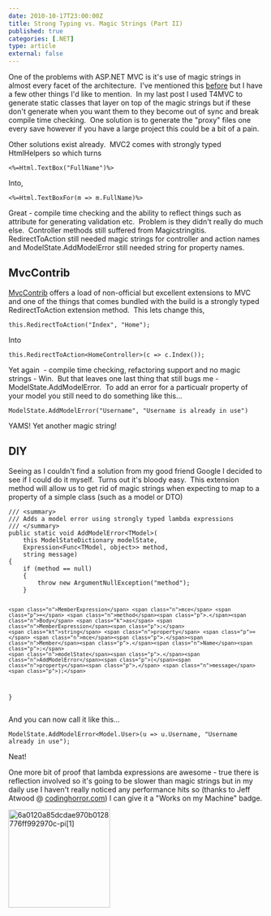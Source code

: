```yaml
---
date: 2010-10-17T23:00:00Z
title: Strong Typing vs. Magic Strings (Part II)
published: true
categories: [.NET]
type: article
external: false
---
```

<p>One of the problems with ASP.NET MVC is it's use of magic strings in almost every facet of the architecture.  I've mentioned this <a href="http://blogs.kainos.com/jameshu/2010/03/19/avoiding-magic-strings-in-mvc2/">before</a> but I have a few other things I'd like to mention.  In my last post I used T4MVC to generate static classes that layer on top of the magic strings but if these don't generate when you want them to they become out of sync and break compile time checking.  One solution is to generate the "proxy" files one every save however if you have a large project this could be a bit of a pain.</p><p>Other solutions exist already.  MVC2 comes with strongly typed HtmlHelpers so which turns</p><p></p><div class="highlight"><pre><code><span class="err">&lt;</span>%=Html.TextBox("FullName")%&gt;
</code></pre></div>
<p>Into,</p><p></p><div class="highlight"><pre><code><span class="err">&lt;</span>%=Html.TextBoxFor(m =&gt; m.FullName)%&gt;
</code></pre></div>
<p>Great - compile time checking and the ability to reflect things such as attribute for generating validation etc.  Problem is they didn't really do much else.  Controller methods still suffered from Magicstringitis.  RedirectToAction still needed magic strings for controller and action names and ModelState.AddModelError still needed string for property names.</p><h2>MvcContrib</h2><p><a href="http://mvccontrib.codeplex.com/Wikipage">MvcContrib</a> offers a load of non-official but excellent extensions to MVC and one of the things that comes bundled with the build is a strongly typed RedirectToAction extension method.  This lets change this,</p><p></p><div class="highlight"><pre><code><span class="k">this</span><span class="p">.</span><span class="n">RedirectToAction</span><span class="p">(</span><span class="s">"Index"</span><span class="p">,</span> <span class="s">"Home"</span><span class="p">);</span>
</code></pre></div>
<p>Into</p><p><div class="highlight"><pre><code><span class="k">this</span><span class="p">.</span><span class="n">RedirectToAction</span><span class="p">&lt;</span><span class="n">HomeController</span><span class="p">&gt;(</span><span class="n">c</span> <span class="p">=&gt;</span> <span class="n">c</span><span class="p">.</span><span class="n">Index</span><span class="p">());</span>
</code></pre></div>
</p><p>Yet again  - compile time checking, refactoring support and no magic strings - Win.  But that leaves one last thing that still bugs me - ModelState.AddModelError.  To add an error for a particualr property of your model you still need to do something like this...</p><p></p><div class="highlight"><pre><code><span class="n">ModelState</span><span class="p">.</span><span class="n">AddModelError</span><span class="p">(</span><span class="s">"Username"</span><span class="p">,</span> <span class="s">"Username is already in use"</span><span class="p">)</span>
</code></pre></div>
<p>YAMS! Yet another magic string!</p><h2>DIY</h2><p>Seeing as I couldn't find a solution from my good friend Google I decided to see if I could do it myself.  Turns out it's bloody easy.  This extension method will allow us to get rid of magic strings when expecting to map to a property of a simple class (such as a model or DTO)</p><p></p><div class="highlight"><pre><code><span class="c1">/// &lt;summary&gt;</span>
<span class="c1">/// Adds a model error using strongly typed lambda expressions</span>
<span class="c1">/// &lt;/summary&gt;</span>
<span class="k">public</span> <span class="k">static</span> <span class="k">void</span> <span class="n">AddModelError</span><span class="p">&lt;</span><span class="n">TModel</span><span class="p">&gt;(</span>
    <span class="k">this</span> <span class="n">ModelStateDictionary</span> <span class="n">modelState</span><span class="p">,</span> 
    <span class="n">Expression</span><span class="p">&lt;</span><span class="n">Func</span><span class="p">&lt;</span><span class="n">TModel</span><span class="p">,</span> <span class="kt">object</span><span class="p">&gt;&gt;</span> <span class="n">method</span><span class="p">,</span> 
    <span class="kt">string</span> <span class="n">message</span><span class="p">)</span>
<span class="p">{</span>
    <span class="k">if</span> <span class="p">(</span><span class="n">method</span> <span class="p">==</span> <span class="k">null</span><span class="p">)</span>
    <span class="p">{</span>
        <span class="k">throw</span> <span class="k">new</span> <span class="nf">ArgumentNullException</span><span class="p">(</span><span class="s">"method"</span><span class="p">);</span>
    <span class="p">}</span>
 
    <span class="n">MemberExpression</span> <span class="n">mce</span> <span class="p">=</span> <span class="n">method</span><span class="p">.</span><span class="n">Body</span> <span class="k">as</span> <span class="n">MemberExpression</span><span class="p">;</span>
    <span class="kt">string</span> <span class="n">property</span> <span class="p">=</span> <span class="n">mce</span><span class="p">.</span><span class="n">Member</span><span class="p">.</span><span class="n">Name</span><span class="p">;</span>
    <span class="n">modelState</span><span class="p">.</span><span class="n">AddModelError</span><span class="p">(</span><span class="n">property</span><span class="p">,</span> <span class="n">message</span><span class="p">);</span>
<span class="p">}</span>
</code></pre></div>
<p>And you can now call it like this...</p><p></p><div class="highlight"><pre><code><span class="n">ModelState</span><span class="p">.</span><span class="n">AddModelError</span><span class="p">&lt;</span><span class="n">Model</span><span class="p">.</span><span class="n">User</span><span class="p">&gt;(</span><span class="n">u</span> <span class="p">=&gt;</span> <span class="n">u</span><span class="p">.</span><span class="n">Username</span><span class="p">,</span> <span class="s">"Username already in use"</span><span class="p">);</span>
</code></pre></div>
<p>Neat!</p><p>One more bit of proof that lambda expressions are awesome - true there is reflection involved so it's going to be slower than magic strings but in my daily use I haven't really noticed any performance hits so (thanks to Jeff Atwood @ <a href="http://www.codinghorror.com">codinghorror.com</a>) I can give it a "Works on my Machine" badge.</p><p><img title="6a0120a85dcdae970b0128776ff992970c-pi[1]" src="http://codinghorror.typepad.com/.a/6a0120a85dcdae970b0128776ff992970c-pi" border="0" height="193" alt="6a0120a85dcdae970b0128776ff992970c-pi[1]" width="200" /></p>